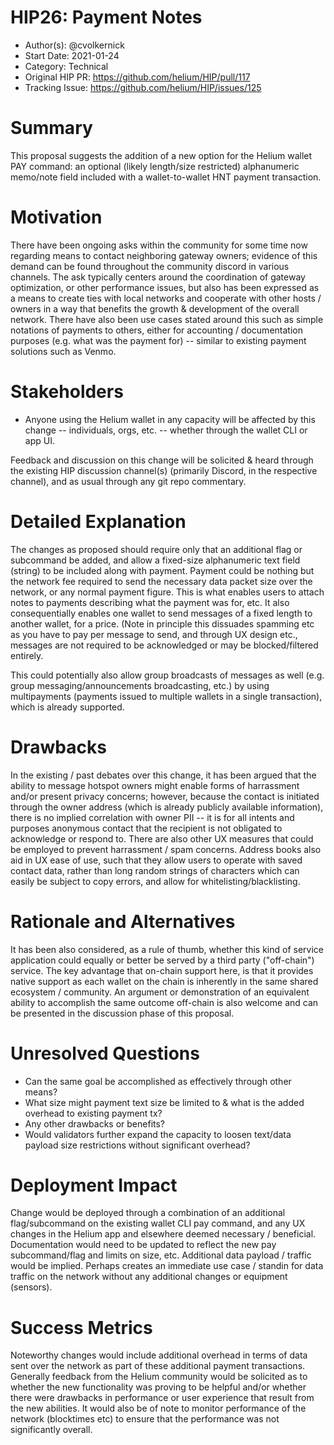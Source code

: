 # HIP26: Payment Notes

- Author(s): @cvolkernick
- Start Date: 2021-01-24
- Category: Technical
- Original HIP PR: https://github.com/helium/HIP/pull/117
- Tracking Issue: https://github.com/helium/HIP/issues/125

# Summary
[summary]: #summary

This proposal suggests the addition of a new option for the Helium wallet PAY command: an optional (likely length/size restricted) alphanumeric
memo/note field included with a wallet-to-wallet HNT payment transaction.

# Motivation
[motivation]: #motivation

There have been ongoing asks within the community for some time now regarding means to contact neighboring gateway owners; evidence of this demand
can be found throughout the community discord in various channels. The ask typically centers around the coordination of gateway optimization, or other 
performance issues, but also has been expressed as a means to create ties with local networks and cooperate with other hosts / owners in a way that
benefits the growth & development of the overall network. There have also been use cases stated around this such as simple notations of payments to
others, either for accounting / documentation purposes (e.g. what was the payment for) -- similar to existing payment solutions such as Venmo.

# Stakeholders
[stakeholders]: #stakeholders

* Anyone using the Helium wallet in any capacity will be affected by this change -- individuals, orgs, etc. -- whether through the wallet CLI or app UI.

Feedback and discussion on this change will be solicited & heard through the existing HIP discussion channel(s) (primarily Discord, in the respective channel),
and as usual through any git repo commentary.

# Detailed Explanation
[detailed-explanation]: #detailed-explanation

The changes as proposed should require only that an additional flag or subcommand be added, and allow a fixed-size alphanumeric text field (string) to be included 
along with payment. Payment could be nothing but the network fee required to send the necessary data packet size over the network, or any normal payment figure. 
This is what enables users to attach notes to payments describing what the payment was for, etc. It also consequentially enables one wallet to send messages of a 
fixed length to another wallet, for a price. (Note in principle this dissuades spamming etc as you have to pay per message to send, and through UX design etc., 
messages are not required to be acknowledged or may be blocked/filtered entirely. 

This could potentially also allow group broadcasts of messages as well (e.g. group messaging/announcements broadcasting, etc.) by using multipayments (payments 
issued to multiple wallets in a single transaction), which is already supported.

# Drawbacks
[drawbacks]: #drawbacks

In the existing / past debates over this change, it has been argued that the ability to message hotspot owners might enable forms of harrassment and/or 
present privacy concerns; however, because the contact is initiated through the owner address (which is already publicly available information), there 
is no implied correlation with owner PII -- it is for all intents and purposes anonymous contact that the recipient is not obligated to acknowledge or 
respond to. There are also other UX measures that could be employed to prevent harrassment / spam concerns. Address books also aid in UX ease of use, 
such that they allow users to operate with saved contact data, rather than long random strings of characters which can easily be subject to copy errors, 
and allow for whitelisting/blacklisting.

# Rationale and Alternatives
[alternatives]: #rationale-and-alternatives

It has been also considered, as a rule of thumb, whether this kind of service application could equally or better be served by a third party ("off-chain") 
service. The key advantage that on-chain support here, is that it provides native support as each wallet on the chain is inherently in the same shared 
ecosystem / community. An argument or demonstration of an equivalent ability to accomplish the same outcome off-chain is also welcome and can be presented 
in the discussion phase of this proposal.

# Unresolved Questions
[unresolved]: #unresolved-questions

* Can the same goal be accomplished as effectively through other means?
* What size might payment text size be limited to & what is the added overhead to existing payment tx?
* Any other drawbacks or benefits?
* Would validators further expand the capacity to loosen text/data payload size restrictions without significant overhead?

# Deployment Impact
[deployment-impact]: #deployment-impact

Change would be deployed through a combination of an additional flag/subcommand on the existing wallet CLI pay command, and any UX changes in the Helium app 
and elsewhere deemed necessary / beneficial. Documentation would need to be updated to reflect the new pay subcommand/flag and limits on size, etc. Additional data 
payload / traffic would be implied. Perhaps creates an immediate use case / standin for data traffic on the network without any additional changes or equipment (sensors).

# Success Metrics
[success-metrics]: #success-metrics

Noteworthy changes would include additional overhead in terms of data sent over the network as part of these additional payment transactions. Generally feedback from 
the Helium community would be solicited as to whether the new functionality was proving to be helpful and/or whether there were drawbacks in performance or user experience 
that result from the new abilities. It would also be of note to monitor performance of the network (blocktimes etc) to ensure that the performance was not significantly overall.
